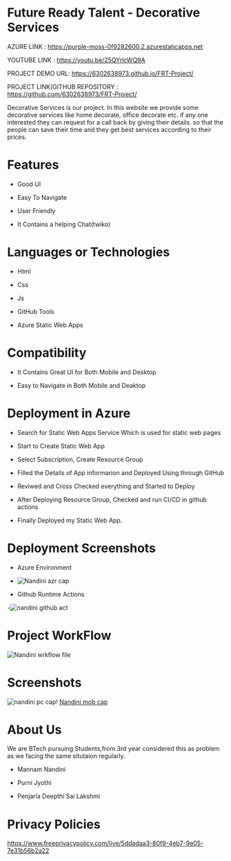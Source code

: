 # Future Ready Talent - Decorative Services



AZURE LINK : https://purple-moss-0f9282600.2.azurestaticapps.net

YOUTUBE LINK : https://youtu.be/25QYrlcWQ9A

PROJECT DEMO URL: https://6302638973.github.io/FRT-Project/


PROJECT LINK(GITHUB REPOSITORY : https://github.com/6302638973/FRT-Project/





Decorative Services is our project. In this website we provide some decorative services like home decorate, office decorate etc. if any one interested they can request for a call back by giving their details. so that the people can save their time and they get best services according to their prices.
# Features
-  Good UI

-  Easy To Navigate

-  User Friendly

-  It Contains a helping Chat(twiko)



# Languages or Technologies

-  Html

-  Css

-  Js

-  GitHub Tools

-  Azure Static Web Apps

# Compatibility
 -  It Contains Great UI for Both Mobile and Desktop
 
 -  Easy to Navigate in Both Mobile and Deaktop

# Deployment in Azure

-  Search for Static Web Apps Service Which is used for static web pages

-  Start to Create Static Web App

-  Select Subscription, Create Resource Group 

-  Filled the Details of App informarion and Deployed Using through GitHub

-  Reviwed and Cross Checked everything and Started to Deploy 

-  After Deploying Resource Group, Checked and run CI/CD in github actions 

-  Finally Deployed my Static Web App.

# Deployment  Screenshots

- Azure Environment

- ![Nandini azr cap](https://user-images.githubusercontent.com/112416795/202265761-393b27f8-8912-4071-91b2-d709759f7310.jpg)



- Github Runtime Actions

-![nandini github act](https://user-images.githubusercontent.com/112416795/202265843-979da0c4-7456-496d-931b-e653288ebbe1.jpg)

# Project WorkFlow

![Nandini wrkflow file](https://user-images.githubusercontent.com/112416795/202265921-39d05d15-b5cf-40da-9141-f5df1332e964.jpg)

 
# Screenshots

![nandini pc cap](https://user-images.githubusercontent.com/112416795/202266136-1f4e3173-dca2-4893-ab96-94233ee45fc7.jpg)!
[Nandini mob cap](https://user-images.githubusercontent.com/112416795/202266151-6d3055bd-ca1f-4f52-b88f-a267a700c56c.jpg)




# About Us
We are  BTech pursuing Students,from 3rd year considered this as problem as we facing the same situtaion regularly.

-  Mannam Nandini

-  Purni Jyothi

-  Penjarla Deepthi Sai Lakshmi



# Privacy Policies 

https://www.freeprivacypolicy.com/live/5ddadaa3-80f9-4eb7-9e05-7e31b56b2a22
